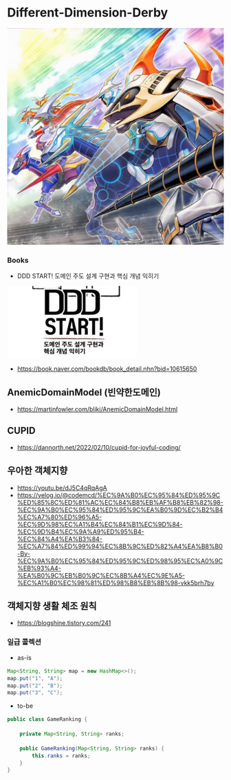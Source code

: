 # Different-Dimension-Derby

![ddd](doc/img/DDD.jpeg)

### Books

- DDD START! 도메인 주도 설계 구현과 핵심 개념 익히기

![books](doc/img/books.jpeg)

- https://book.naver.com/bookdb/book_detail.nhn?bid=10615650


## AnemicDomainModel (빈약한도메인)

- https://martinfowler.com/bliki/AnemicDomainModel.html


## CUPID

- https://dannorth.net/2022/02/10/cupid-for-joyful-coding/

## 우아한 객체지향

- https://youtu.be/dJ5C4qRqAgA
- https://velog.io/@codemcd/%EC%9A%B0%EC%95%84%ED%95%9C%ED%85%8C%ED%81%AC%EC%84%B8%EB%AF%B8%EB%82%98-%EC%9A%B0%EC%95%84%ED%95%9C%EA%B0%9D%EC%B2%B4%EC%A7%80%ED%96%A5-%EC%9D%98%EC%A1%B4%EC%84%B1%EC%9D%84-%EC%9D%B4%EC%9A%A9%ED%95%B4-%EC%84%A4%EA%B3%84-%EC%A7%84%ED%99%94%EC%8B%9C%ED%82%A4%EA%B8%B0-By-%EC%9A%B0%EC%95%84%ED%95%9C%ED%98%95%EC%A0%9C%EB%93%A4-%EA%B0%9C%EB%B0%9C%EC%8B%A4%EC%9E%A5-%EC%A1%B0%EC%98%81%ED%98%B8%EB%8B%98-vkk5brh7by


## 객체지향 생활 체조 원칙 

- https://blogshine.tistory.com/241


### 일급 콜렉션 

- as-is
~~~java
Map<String, String> map = new HashMap<>();
map.put("1", "A");
map.put("2", "B");
map.put("3", "C");
~~~

- to-be
~~~java
public class GameRanking {

    private Map<String, String> ranks;

    public GameRanking(Map<String, String> ranks) {
        this.ranks = ranks;
    }
}
~~~

